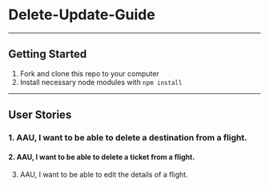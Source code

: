 # Delete-Update-Guide

---

## Getting Started

1. Fork and clone this repo to your computer
2. Install necessary node modules with ```npm install```

---

## User Stories

### 1. AAU, I want to be able to delete a destination from a flight.








#### 2. AAU, I want to be able to delete a ticket from a flight.









3. AAU, I want to be able to edit the details of a flight.
